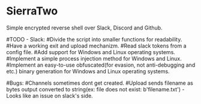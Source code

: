 # SierraTwo
Simple encrypted reverse shell over Slack, Discord and Github. 



#TODO - Slack:
#Divide the script into smaller functions for readability.
#Have a working exit and upload mechanizm.
#Read slack tokens from a config file.
#Add support for Windows and Linux operating systems.
#Implement a simple process injection method for Windows and Linux.
#Implement an easy-to-use obfuscated(for evasion, not anti-debugging and etc.) binary generation for Windows and Linux operating systems.

#Bugs:
#Channels sometimes dont get created.
#Upload sends filename as bytes output converted to string(ex: file does not exist: b'filename.txt') - Looks like an issue on slack's side.
